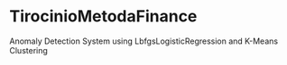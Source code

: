 # TirocinioMetodaFinance
Anomaly Detection System using LbfgsLogisticRegression and K-Means Clustering

